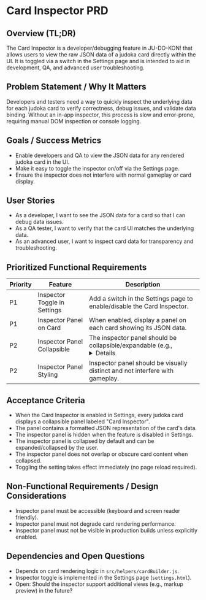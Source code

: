 # Card Inspector PRD

## Overview (TL;DR)
The Card Inspector is a developer/debugging feature in JU-DO-KON! that allows users to view the raw JSON data of a judoka card directly within the UI. It is toggled via a switch in the Settings page and is intended to aid in development, QA, and advanced user troubleshooting.

## Problem Statement / Why It Matters
Developers and testers need a way to quickly inspect the underlying data for each judoka card to verify correctness, debug issues, and validate data binding. Without an in-app inspector, this process is slow and error-prone, requiring manual DOM inspection or console logging.

## Goals / Success Metrics
- Enable developers and QA to view the JSON data for any rendered judoka card in the UI.
- Make it easy to toggle the inspector on/off via the Settings page.
- Ensure the inspector does not interfere with normal gameplay or card display.

## User Stories
- As a developer, I want to see the JSON data for a card so that I can debug data issues.
- As a QA tester, I want to verify that the card UI matches the underlying data.
- As an advanced user, I want to inspect card data for transparency and troubleshooting.

## Prioritized Functional Requirements
| Priority | Feature                        | Description                                                                 |
|----------|-------------------------------|-----------------------------------------------------------------------------|
| P1       | Inspector Toggle in Settings   | Add a switch in the Settings page to enable/disable the Card Inspector.     |
| P1       | Inspector Panel on Card        | When enabled, display a panel on each card showing its JSON data.           |
| P2       | Inspector Panel Collapsible    | The inspector panel should be collapsible/expandable (e.g., <details>).     |
| P2       | Inspector Panel Styling        | Inspector panel should be visually distinct and not interfere with gameplay.|

## Acceptance Criteria
- When the Card Inspector is enabled in Settings, every judoka card displays a collapsible panel labeled "Card Inspector".
- The panel contains a formatted JSON representation of the card's data.
- The inspector panel is hidden when the feature is disabled in Settings.
- The inspector panel is collapsed by default and can be expanded/collapsed by the user.
- The inspector panel does not overlap or obscure card content when collapsed.
- Toggling the setting takes effect immediately (no page reload required).

## Non-Functional Requirements / Design Considerations
- Inspector panel must be accessible (keyboard and screen reader friendly).
- Inspector panel must not degrade card rendering performance.
- Inspector panel must not be visible in production builds unless explicitly enabled.

## Dependencies and Open Questions
- Depends on card rendering logic in `src/helpers/cardBuilder.js`.
- Inspector toggle is implemented in the Settings page (`settings.html`).
- Open: Should the inspector support additional views (e.g., markup preview) in the future?
